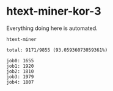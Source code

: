 # htext-miner-kor-3

Everything doing here is automated.

```
htext-miner

total: 9171/9855 (93.05936073059361%)

job0: 1655
job1: 1920
job2: 1810
job3: 1979
job4: 1807
```